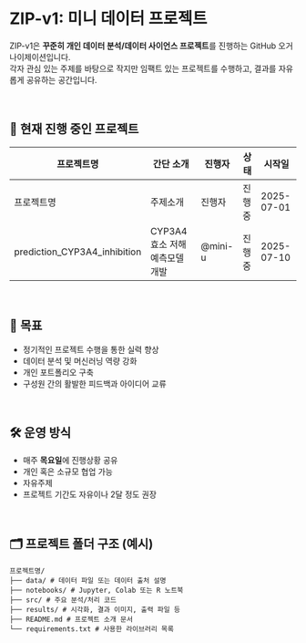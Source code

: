 # ZIP-v1: 미니 데이터 프로젝트

ZIP-v1은 **꾸준히 개인 데이터 분석/데이터 사이언스 프로젝트**를 진행하는 GitHub 오거나이제이션입니다.  
각자 관심 있는 주제를 바탕으로 작지만 임팩트 있는 프로젝트를 수행하고, 결과를 자유롭게 공유하는 공간입니다.

<br>

## 🚧 현재 진행 중인 프로젝트

| 프로젝트명 | 간단 소개 | 진행자 | 상태 | 시작일 |
|------------|------------|--------|--------|--------|
| 프로젝트명 | 주제소개 | 진행자 | 진행중 | 2025-07-01 |
| prediction_CYP3A4_inhibition | CYP3A4 효소 저해 예측모델 개발 | @mini-u | 진행중 | 2025-07-10 |


<br>

## 🎯 목표

- 정기적인 프로젝트 수행을 통한 실력 향상
- 데이터 분석 및 머신러닝 역량 강화
- 개인 포트폴리오 구축
- 구성원 간의 활발한 피드백과 아이디어 교류

<br>

## 🛠 운영 방식

- 매주 **목요일**에 진행상황 공유
- 개인 혹은 소규모 협업 가능
- 자유주제
- 프로젝트 기간도 자유이나 2달 정도 권장

<br>

## 🗂 프로젝트 폴더 구조 (예시)
```
프로젝트명/
├── data/ # 데이터 파일 또는 데이터 출처 설명
├── notebooks/ # Jupyter, Colab 또는 R 노트북
├── src/ # 주요 분석/처리 코드
├── results/ # 시각화, 결과 이미지, 출력 파일 등
├── README.md # 프로젝트 소개 문서
└── requirements.txt # 사용한 라이브러리 목록
```
